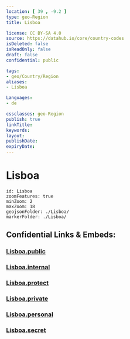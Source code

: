 ```yaml
---
location: [ 39 , -9.2 ] 
type: geo-Region
title: Lisboa

license: CC BY-SA 4.0
source: https://datahub.io/core/country-codes
isDeleted: false
isReadOnly: false
draft: false
confidential: public

tags:
- geo/Country/Region
aliases:
- Lisboa

Languages:
- de

cssclasses: geo-Region
publish: true
linkTitle: 
keywords: 
layout: 
publishDate: 
expiryDate: 
---
```


# Lisboa

```leaflet
id: Lisboa
zoomFeatures: true 
minZoom: 2 
maxZoom: 18
geojsonFolder: ./Lisboa/
markerFolder: ./Lisboa/
```


## Confidential Links & Embeds: 

### [Lisboa.public](/_public/\Earth\Continent\Europe\Europe~South\Portugal\Districts~PortugalLisboa.public.md) 

### [Lisboa.internal](/_internal/\Earth\Continent\Europe\Europe~South\Portugal\Districts~PortugalLisboa.internal.md) 

### [Lisboa.protect](/_protect/\Earth\Continent\Europe\Europe~South\Portugal\Districts~PortugalLisboa.protect.md) 

### [Lisboa.private](/_private/\Earth\Continent\Europe\Europe~South\Portugal\Districts~PortugalLisboa.private.md) 

### [Lisboa.personal](/_personal/\Earth\Continent\Europe\Europe~South\Portugal\Districts~PortugalLisboa.personal.md) 

### [Lisboa.secret](/_secret/\Earth\Continent\Europe\Europe~South\Portugal\Districts~PortugalLisboa.secret.md)

